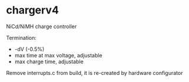 # chargerv4
NiCd/NiMH charge controller

Termination: 
* -dV (-0.5%)
* max time at max voltage, adjustable
* max charge time, adjustable

Remove interrupts.c from build, it is re-created by hardware configurator
